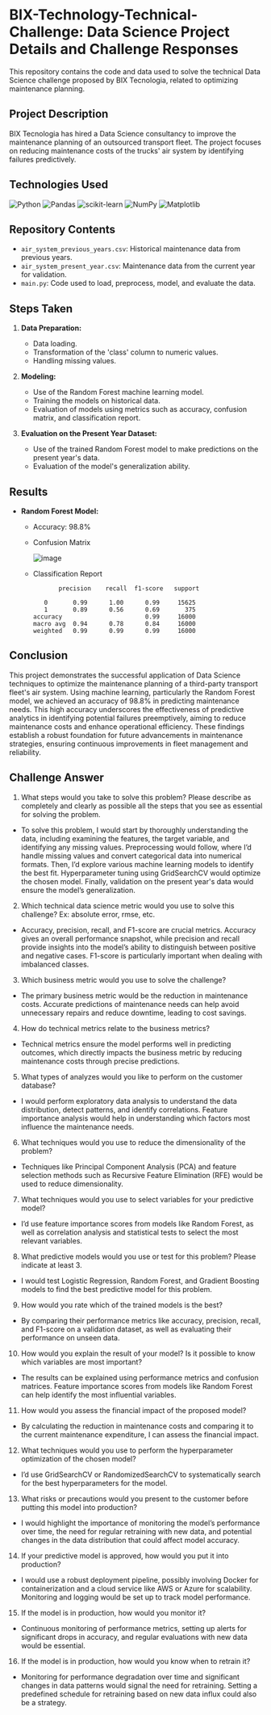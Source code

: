 # BIX-Technology-Technical-Challenge: Data Science Project Details and Challenge Responses
This repository contains the code and data used to solve the technical Data Science challenge proposed by BIX Tecnologia, related to optimizing maintenance planning.

## Project Description
BIX Tecnologia has hired a Data Science consultancy to improve the maintenance planning of an outsourced transport fleet. The project focuses on reducing maintenance costs of the trucks' air system by identifying failures predictively.

## Technologies Used
![Python](https://img.shields.io/badge/python-3670A0?style=for-the-badge&logo=python&logoColor=ffdd54)
![Pandas](https://img.shields.io/badge/pandas-%23150458.svg?style=for-the-badge&logo=pandas&logoColor=white)
![scikit-learn](https://img.shields.io/badge/scikit--learn-%23F7931E.svg?style=for-the-badge&logo=scikit-learn&logoColor=white)
![NumPy](https://img.shields.io/badge/numpy-%23013243.svg?style=for-the-badge&logo=numpy&logoColor=white)
![Matplotlib](https://img.shields.io/badge/Matplotlib-%23ffffff.svg?style=for-the-badge&logo=Matplotlib&logoColor=black)

## Repository Contents

- `air_system_previous_years.csv`: Historical maintenance data from previous years.
- `air_system_present_year.csv`: Maintenance data from the current year for validation.
- `main.py`: Code used to load, preprocess, model, and evaluate the data.
  
## Steps Taken

1. **Data Preparation:**
   - Data loading.
   - Transformation of the 'class' column to numeric values.
   - Handling missing values.

2. **Modeling:**
   - Use of the Random Forest machine learning model.
   - Training the models on historical data.
   - Evaluation of models using metrics such as accuracy, confusion matrix, and classification report.

3. **Evaluation on the Present Year Dataset:**
   - Use of the trained Random Forest model to make predictions on the present year's data.
   - Evaluation of the model's generalization ability.

## Results
- **Random Forest Model:**
  - Accuracy: 98.8%
  - Confusion Matrix
    
      ![image](https://github.com/EastBeng/Bix-Projeto/assets/44300759/9fc44ce3-86aa-4b28-82e8-cf91f5bca63f)

    
  - Classification Report
  
               precision    recall  f1-score   support

           0       0.99      1.00      0.99     15625
           1       0.89      0.56      0.69       375
        accuracy                       0.99     16000
        macro avg  0.94      0.78      0.84     16000
        weighted   0.99      0.99      0.99     16000



## Conclusion

This project demonstrates the successful application of Data Science techniques to optimize the maintenance planning of a third-party transport fleet's air system. Using machine learning, particularly the Random Forest model, we achieved an accuracy of 98.8% in predicting maintenance needs. This high accuracy underscores the effectiveness of predictive analytics in identifying potential failures preemptively, aiming to reduce maintenance costs and enhance operational efficiency. These findings establish a robust foundation for future advancements in maintenance strategies, ensuring continuous improvements in fleet management and reliability.

## Challenge Answer

1. What steps would you take to solve this problem? Please describe as completely and clearly as possible all the steps that you see as essential for solving the problem.
- To solve this problem, I would start by thoroughly understanding the data, including examining the features, the target variable, and identifying any missing values. Preprocessing would follow, where I’d handle missing values and convert categorical data into numerical formats. Then, I’d explore various machine learning models to identify the best fit. Hyperparameter tuning using GridSearchCV would optimize the chosen model. Finally, validation on the present year's data would ensure the model’s generalization.

2. Which technical data science metric would you use to solve this challenge? Ex: absolute error, rmse, etc. 
- Accuracy, precision, recall, and F1-score are crucial metrics. Accuracy gives an overall performance snapshot, while precision and recall provide insights into the model’s ability to distinguish between positive and negative cases. F1-score is particularly important when dealing with imbalanced classes.

3. Which business metric  would you use to solve the challenge?
- The primary business metric would be the reduction in maintenance costs. Accurate predictions of maintenance needs can help avoid unnecessary repairs and reduce downtime, leading to cost savings.
  
4. How do technical metrics relate to the business metrics?
- Technical metrics ensure the model performs well in predicting outcomes, which directly impacts the business metric by reducing maintenance costs through precise predictions.
  
5. What types of analyzes would you like to perform on the customer database?
- I would perform exploratory data analysis to understand the data distribution, detect patterns, and identify correlations. Feature importance analysis would help in understanding which factors most influence the maintenance needs.
  
6. What techniques would you use to reduce the dimensionality of the problem? 
- Techniques like Principal Component Analysis (PCA) and feature selection methods such as Recursive Feature Elimination (RFE) would be used to reduce dimensionality.
  
7. What techniques would you use to select variables for your predictive model?
- I’d use feature importance scores from models like Random Forest, as well as correlation analysis and statistical tests to select the most relevant variables.
  
8. What predictive models would you use or test for this problem? Please indicate at least 3.
- I would test Logistic Regression, Random Forest, and Gradient Boosting models to find the best predictive model for this problem.
  
9. How would you rate which of the trained models is the best?
- By comparing their performance metrics like accuracy, precision, recall, and F1-score on a validation dataset, as well as evaluating their performance on unseen data.
  
10. How would you explain the result of your model? Is it possible to know which variables are most important?
- The results can be explained using performance metrics and confusion matrices. Feature importance scores from models like Random Forest can help identify the most influential variables.
  
11. How would you assess the financial impact of the proposed model?
- By calculating the reduction in maintenance costs and comparing it to the current maintenance expenditure, I can assess the financial impact.
  
12. What techniques would you use to perform the hyperparameter optimization of the chosen model?
- I’d use GridSearchCV or RandomizedSearchCV to systematically search for the best hyperparameters for the model.
  
13. What risks or precautions would you present to the customer before putting this model into production?
- I would highlight the importance of monitoring the model’s performance over time, the need for regular retraining with new data, and potential changes in the data distribution that could affect model accuracy.
  
14. If your predictive model is approved, how would you put it into production?
- I would use a robust deployment pipeline, possibly involving Docker for containerization and a cloud service like AWS or Azure for scalability. Monitoring and logging would be set up to track model performance.
  
15. If the model is in production, how would you monitor it?
- Continuous monitoring of performance metrics, setting up alerts for significant drops in accuracy, and regular evaluations with new data would be essential.
  
16. If the model is in production, how would you know when to retrain it?
- Monitoring for performance degradation over time and significant changes in data patterns would signal the need for retraining. Setting a predefined schedule for retraining based on new data influx could also be a strategy.


